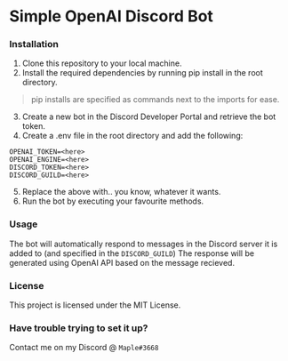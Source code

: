 # Simple OpenAI Discord Bot

### Installation

1. Clone this repository to your local machine.
2. Install the required dependencies by running pip install in the root directory.

>pip installs are specified as commands next to the imports for ease.

3. Create a new bot in the Discord Developer Portal and retrieve the bot token.
4. Create a .env file in the root directory and add the following:

```
OPENAI_TOKEN=<here>
OPENAI_ENGINE=<here>
DISCORD_TOKEN=<here>
DISCORD_GUILD=<here>
```
5. Replace the above with.. you know, whatever it wants.
6. Run the bot by executing your favourite methods.

### Usage

The bot will automatically respond to messages in the Discord server it is added to (and specified in the `DISCORD_GUILD`)
The response will be generated using OpenAI API based on the message recieved.

### License
This project is licensed under the MIT License.

### Have trouble trying to set it up?

Contact me on my Discord @ `Maple#3668`
